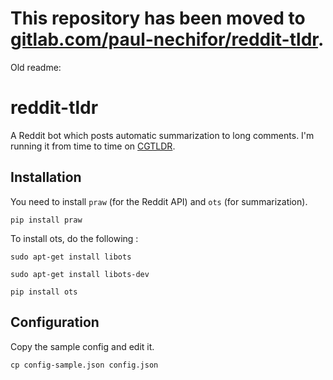 # This repository has been moved to [gitlab.com/paul-nechifor/reddit-tldr](http://gitlab.com/paul-nechifor/reddit-tldr).

Old readme:

reddit-tldr
===========

A Reddit bot which posts automatic summarization to long comments. I'm running
it from time to time on [CGTLDR](http://www.reddit.com/user/CGTLDR).

Installation
------------

You need to install `praw` (for the Reddit API) and `ots` (for summarization).

    pip install praw
    
To install ots, do the following :
    
    sudo apt-get install libots

    sudo apt-get install libots-dev
	
    pip install ots


Configuration
-------------

Copy the sample config and edit it.

    cp config-sample.json config.json
